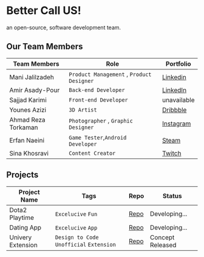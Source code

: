 # Better Call US!
an open-source, software development team. 

## Our Team Members
|Team Members  |Role |Portfolio |
|------------- | ------------- |  ------------- |
| Mani Jalilzadeh  | `Product Management` , `Product Designer` | [Linkedin](https://linkedin.com/in/wayofmani) |
| Amir Asady-Pour | `Back-end Developer`  | [LinkedIn](https://www.linkedin.com/in/amir-asadipour-4aa817217) |
| Sajjad Karimi  | `Front-end Developer` | unavailable |
| Younes Azizi | `3D Artist`  | [Dribbble](https://dribbble.com/designbyounes) |
| Ahmad Reza Torkaman | `Photographer` , `Graphic Designer`  | [Instagram](https://www.instagram.com/ahmdrezaat/) |
| Erfan Naeini  | `Game Tester`,`Android Developer` | [Steam](https://steamcommunity.com/id/DawshErfan/) |
| Sina Khosravi | `Content Creator` | [Twitch](https://twitch.tv/sinadialup) |


## Projects
|Project Name  |Tags |Repo |Status |
|------------- |------------- | ------------- | ------------- |
| Dota2 Playtime  | `Excelucive` `Fun` | [ Repo ](https://github.com/BetterCallUS/Dota2_Playtime) | Developing... |
| Dating App  | `Excelucive` `App` | [ Repo ](https://github.com/BetterCallUS/Univery) | Developing... |
| Univery Extension  | `Design to Code` `Unofficial` `Extension` | [ Repo ](https://github.com/BetterCallUS/Univery) | Concept Released |


